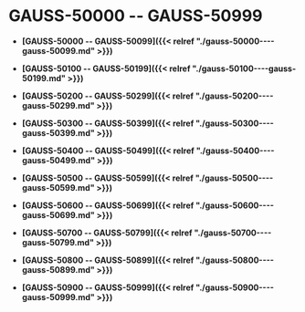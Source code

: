 # GAUSS-50000 -- GAUSS-50999<a name="ZH-CN_TOPIC_0302073661"></a>

-   **[GAUSS-50000 -- GAUSS-50099]({{< relref "./gauss-50000----gauss-50099.md" >}})**  

-   **[GAUSS-50100 -- GAUSS-50199]({{< relref "./gauss-50100----gauss-50199.md" >}})**  

-   **[GAUSS-50200 -- GAUSS-50299]({{< relref "./gauss-50200----gauss-50299.md" >}})**  

-   **[GAUSS-50300 -- GAUSS-50399]({{< relref "./gauss-50300----gauss-50399.md" >}})**  

-   **[GAUSS-50400 -- GAUSS-50499]({{< relref "./gauss-50400----gauss-50499.md" >}})**  

-   **[GAUSS-50500 -- GAUSS-50599]({{< relref "./gauss-50500----gauss-50599.md" >}})**  

-   **[GAUSS-50600 -- GAUSS-50699]({{< relref "./gauss-50600----gauss-50699.md" >}})**  

-   **[GAUSS-50700 -- GAUSS-50799]({{< relref "./gauss-50700----gauss-50799.md" >}})**  

-   **[GAUSS-50800 -- GAUSS-50899]({{< relref "./gauss-50800----gauss-50899.md" >}})**  

-   **[GAUSS-50900 -- GAUSS-50999]({{< relref "./gauss-50900----gauss-50999.md" >}})**  


